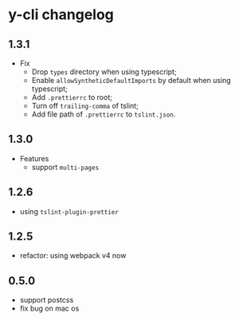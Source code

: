 # y-cli changelog

## 1.3.1

- Fix
  - Drop `types` directory when using typescript;
  - Enable `allowSyntheticDefaultImports` by default when using typescript;
  - Add `.prettierrc` to root;
  - Turn off `trailing-comma` of tslint;
  - Add file path of `.prettierrc` to `tslint.json`.

## 1.3.0

- Features
  - support `multi-pages`

## 1.2.6

- using `tslint-plugin-prettier`

## 1.2.5

- refactor: using webpack v4 now

## 0.5.0

- support postcss
- fix bug on mac os
